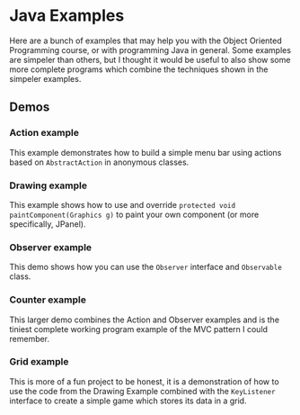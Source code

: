 Java Examples
=============

Here are a bunch of examples that may help you with the Object Oriented Programming course, or with programming Java in general. Some examples are simpeler than others, but I thought it would be useful to also show some more complete programs which combine the techniques shown in the simpeler examples.

Demos
----------

### Action example ###
This example demonstrates how to build a simple menu bar using actions based on `AbstractAction` in anonymous classes.

### Drawing example ###
This example shows how to use and override `protected void paintComponent(Graphics g)` to paint your own component (or more specifically, JPanel).

### Observer example ###
This demo shows how you can use the `Observer` interface and `Observable` class.

### Counter example ###
This larger demo combines the Action and Observer examples and is the tiniest complete working program example of the MVC pattern I could remember.

### Grid example ###
This is more of a fun project to be honest, it is a demonstration of how to use the code from the Drawing Example combined with the `KeyListener` interface to create a simple game which stores its data in a grid.
